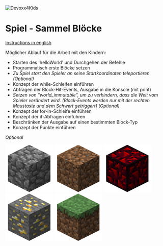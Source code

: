 ![Devoxx4Kids](http://www.devoxx4kids.de/wp-content/uploads/2015/07/cropped-header_hp.jpg)

# Spiel - Sammel Blöcke

[Instructions in english](../.../games/collect-blocks/README.md)

Möglicher Ablauf für die Arbeit mit den Kindern:

* Starten des 'helloWorld' und Durchgehen der Befehle
* Programmatisch erste Blöcke setzen
* _Zu Spiel start den Spieler an seine Startkoordinaten teleportieren (Optional)_
* Konzept der while-Schleifen einführen
* Abfragen der Block-Hit-Events, Ausgabe in die Konsole (mit print)
* _Setzen von "world_immutable", um zu verhindern, dass die Welt vom Spieler verändert wird.
(Block-Events werden nur mit der rechten Maustaste und dem Schwert getriggert) (Optional)_
* Konzept der for-in-Schleife einführen
* Konzept der if-Abfragen einführen
* Beschränken der Ausgabe auf einen bestimmten Block-Typ
* Konzept der Punkte einführen

_Optional_

![Cobblestone](../../presentation/img/blocks/Cobblestone.png)
![Dirt](../../presentation/img/blocks/Dirt.png)
![Glowing_Obsidian](../../presentation/img/blocks/Glowing_Obsidian.png)
![Gold_Ore](../../presentation/img/blocks/Gold_Ore.png)
![Grass](../../presentation/img/blocks/Grass.png)